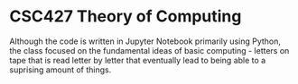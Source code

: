 # CSC427 Theory of Computing
Although the code is written in Jupyter Notebook primarily using Python, the class focused on the fundamental ideas of basic computing - letters on tape that is read letter by letter that eventually lead to being able to a suprising amount of things.
